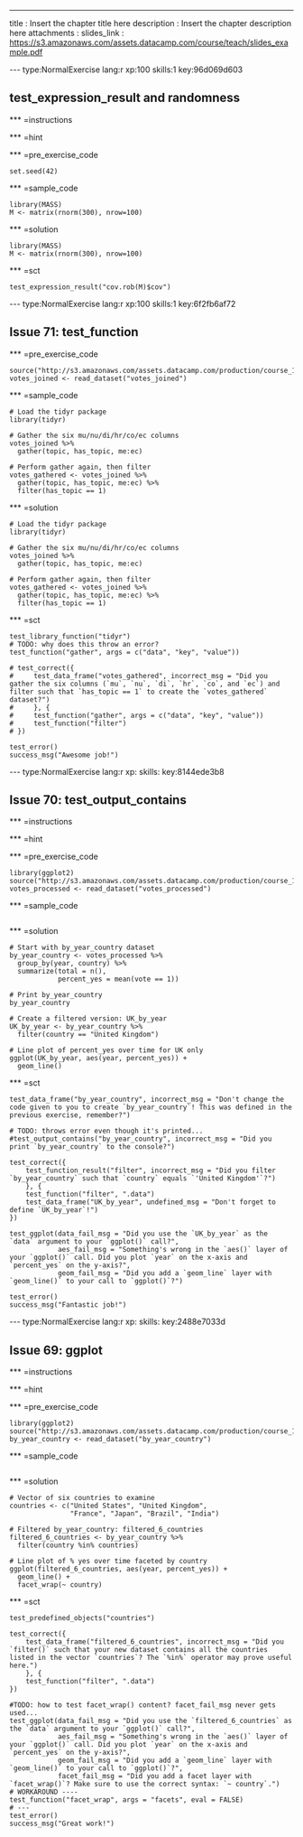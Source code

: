 ---
title       : Insert the chapter title here
description : Insert the chapter description here
attachments :
  slides_link : https://s3.amazonaws.com/assets.datacamp.com/course/teach/slides_example.pdf



--- type:NormalExercise lang:r xp:100 skills:1 key:96d069d603
## test_expression_result and randomness


*** =instructions

*** =hint

*** =pre_exercise_code
```{r}
set.seed(42)
```

*** =sample_code
```{r}
library(MASS)
M <- matrix(rnorm(300), nrow=100)
```

*** =solution
```{r}
library(MASS)
M <- matrix(rnorm(300), nrow=100)
```

*** =sct
```{r}
test_expression_result("cov.rob(M)$cov")
```
--- type:NormalExercise lang:r xp:100 skills:1 key:6f2fb6af72
## Issue 71: test_function



*** =pre_exercise_code
```{r}
source("http://s3.amazonaws.com/assets.datacamp.com/production/course_1414/datasets/shared.R")
votes_joined <- read_dataset("votes_joined")
```

*** =sample_code
```{r}
# Load the tidyr package
library(tidyr)

# Gather the six mu/nu/di/hr/co/ec columns
votes_joined %>%
  gather(topic, has_topic, me:ec)

# Perform gather again, then filter
votes_gathered <- votes_joined %>%
  gather(topic, has_topic, me:ec) %>%
  filter(has_topic == 1)
```

*** =solution
```{r}
# Load the tidyr package
library(tidyr)

# Gather the six mu/nu/di/hr/co/ec columns
votes_joined %>%
  gather(topic, has_topic, me:ec)

# Perform gather again, then filter
votes_gathered <- votes_joined %>%
  gather(topic, has_topic, me:ec) %>%
  filter(has_topic == 1)
```

*** =sct
```{r}
test_library_function("tidyr")
# TODO: why does this throw an error?
test_function("gather", args = c("data", "key", "value"))

# test_correct({
#     test_data_frame("votes_gathered", incorrect_msg = "Did you gather the six columns (`mu`, `nu`, `di`, `hr`, `co`, and `ec`) and filter such that `has_topic == 1` to create the `votes_gathered` dataset?")
#     }, {
#     test_function("gather", args = c("data", "key", "value"))
#     test_function("filter")
# })

test_error()
success_msg("Awesome job!")
```



--- type:NormalExercise lang:r xp: skills: key:8144ede3b8
## Issue 70: test_output_contains


*** =instructions

*** =hint

*** =pre_exercise_code
```{r}
library(ggplot2)
source("http://s3.amazonaws.com/assets.datacamp.com/production/course_1414/datasets/shared.R")
votes_processed <- read_dataset("votes_processed")
```

*** =sample_code
```{r}

```

*** =solution
```{r}
# Start with by_year_country dataset
by_year_country <- votes_processed %>%
  group_by(year, country) %>%
  summarize(total = n(),
            percent_yes = mean(vote == 1))

# Print by_year_country
by_year_country

# Create a filtered version: UK_by_year
UK_by_year <- by_year_country %>%
  filter(country == "United Kingdom")

# Line plot of percent_yes over time for UK only
ggplot(UK_by_year, aes(year, percent_yes)) +
  geom_line()
```

*** =sct
```{r}
test_data_frame("by_year_country", incorrect_msg = "Don't change the code given to you to create `by_year_country`! This was defined in the previous exercise, remember?")

# TODO: throws error even though it's printed...
#test_output_contains("by_year_country", incorrect_msg = "Did you print `by_year_country` to the console?")

test_correct({
    test_function_result("filter", incorrect_msg = "Did you filter `by_year_country` such that `country` equals `'United Kingdom'`?")
    }, {
    test_function("filter", ".data")
    test_data_frame("UK_by_year", undefined_msg = "Don't forget to define `UK_by_year`!")
})

test_ggplot(data_fail_msg = "Did you use the `UK_by_year` as the `data` argument to your `ggplot()` call?",
            aes_fail_msg = "Something's wrong in the `aes()` layer of your `ggplot()` call. Did you plot `year` on the x-axis and `percent_yes` on the y-axis?",
            geom_fail_msg = "Did you add a `geom_line` layer with `geom_line()` to your call to `ggplot()`?")

test_error()
success_msg("Fantastic job!")
```


--- type:NormalExercise lang:r xp: skills: key:2488e7033d
## Issue 69: ggplot

*** =instructions

*** =hint

*** =pre_exercise_code
```{r}
library(ggplot2)
source("http://s3.amazonaws.com/assets.datacamp.com/production/course_1414/datasets/shared.R")
by_year_country <- read_dataset("by_year_country")
```

*** =sample_code
```{r}

```

*** =solution
```{r}
# Vector of six countries to examine
countries <- c("United States", "United Kingdom",
               "France", "Japan", "Brazil", "India")

# Filtered by_year_country: filtered_6_countries
filtered_6_countries <- by_year_country %>%
  filter(country %in% countries)

# Line plot of % yes over time faceted by country
ggplot(filtered_6_countries, aes(year, percent_yes)) +
  geom_line() +
  facet_wrap(~ country)
```

*** =sct
```{r}
test_predefined_objects("countries")

test_correct({
    test_data_frame("filtered_6_countries", incorrect_msg = "Did you `filter()` such that your new dataset contains all the countries listed in the vector `countries`? The `%in%` operator may prove useful here.")
    }, {
    test_function("filter", ".data")
})

#TODO: how to test facet_wrap() content? facet_fail_msg never gets used...
test_ggplot(data_fail_msg = "Did you use the `filtered_6_countries` as the `data` argument to your `ggplot()` call?",
            aes_fail_msg = "Something's wrong in the `aes()` layer of your `ggplot()` call. Did you plot `year` on the x-axis and `percent_yes` on the y-axis?",
            geom_fail_msg = "Did you add a `geom_line` layer with `geom_line()` to your call to `ggplot()`?",
            facet_fail_msg = "Did you add a facet layer with `facet_wrap()`? Make sure to use the correct syntax: `~ country`.")
# WORKAROUND ----
test_function("facet_wrap", args = "facets", eval = FALSE)
# ---
test_error()
success_msg("Great work!")
```
